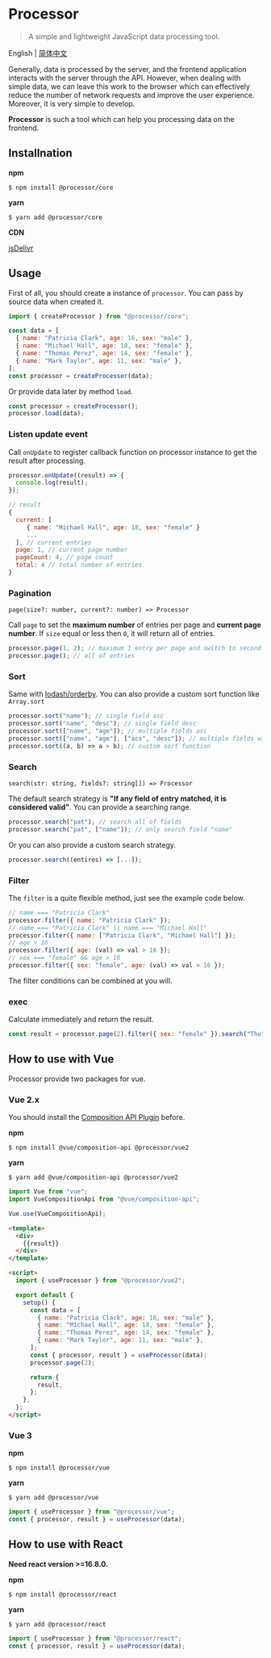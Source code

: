 # Processor

> A simple and lightweight JavaScript data processing tool.

English | [简体中文](./README.zh-CN.md)

Generally, data is processed by the server, and the frontend application interacts with the server through the API. However, when dealing with simple data, we can leave this work to the browser which can effectively reduce the number of network requests and improve the user experience. Moreover, it is very simple to develop.

**Processor** is such a tool which can help you processing data on the frontend.

## Installnation

**npm**

```shell
$ npm install @processor/core
```

**yarn**

```shell
$ yarn add @processor/core
```

**CDN**

[jsDelivr](https://www.jsdelivr.com/package/npm/@processor/core)

## Usage

First of all, you should create a instance of `processor`. You can pass by source data when created it.

```javascript
import { createProcessor } from "@processor/core";

const data = [
  { name: "Patricia Clark", age: 16, sex: "male" },
  { name: "Michael Hall", age: 18, sex: "female" },
  { name: "Thomas Perez", age: 14, sex: "female" },
  { name: "Mark Taylor", age: 11, sex: "male" },
];
const processor = createProcessor(data);
```

Or provide data later by method `load`.

```javascript
const processor = createProcessor();
processor.load(data);
```

### Listen update event

Call `onUpdate` to register callback function on processor instance to get the result after processing.

```javascript
processor.onUpdate((result) => {
  console.log(result);
});

// result
{
  current: [
     { name: "Michael Hall", age: 18, sex: "female" }
     ...
  ], // current entries
  page: 1, // current page number
  pageCount: 4, // page count
  total: 4 // total number of entries
}
```

### Pagination

`page(size?: number, current?: number) => Processor`

Call `page` to set the **maximum number** of entries per page and **current page number**. If `size` equal or less then `0`, it will return all of entries.

```javascript
processor.page(1, 2); // maximum 1 entry per page and switch to second page.
processor.page(); // all of entries
```

### Sort

Same with [lodash/orderby](https://lodash.com/docs/4.17.15#orderBy). You can also provide a custom sort function like `Array.sort`

```javascript
processor.sort("name"); // single field asc
processor.sort("name", "desc"); // single field desc
processor.sort(["name", "age"]); // multiple fields asc
processor.sort(["name", "age"], ["acs", "desc"]); // multiple fields with different orders
processor.sort((a, b) => a > b); // custom sort function
```

### Search

`search(str: string, fields?: string[]) => Processor`

The default search strategy is **"If any field of entry matched, it is considered valid"**. You can provide a searching range.

```javascript
processor.search("pat"); // search all of fields
processor.search("pat", ["name"]); // only search field "name"
```

Or you can also provide a custom search strategy.

```javascript
processor.search((entires) => [...]);
```

### Filter

The `filter` is a quite flexible method, just see the example code below.

```javascript
// name === "Patricia Clark"
processor.filter({ name: "Patricia Clark" });
// name === "Patricia Clark" || name === "Michael Hall"
processor.filter({ name: ["Patricia Clark", "Michael Hall"] });
// age > 16
processor.filter({ age: (val) => val > 16 });
// sex === "female" && age > 16
processor.filter({ sex: "female", age: (val) => val > 16 });
```

The filter conditions can be combined at you will.

### exec

Calculate immediately and return the result.

```javascript
const result = processor.page(2).filter({ sex: "female" }).search("Tho").exec();
```

## How to use with Vue

Processor provide two packages for vue.

### Vue 2.x

You should install the [Composition API Plugin](https://github.com/vuejs/composition-api) before.

**npm**

```shell
$ npm install @vue/composition-api @processor/vue2
```

**yarn**

```shell
$ yarn add @vue/composition-api @processor/vue2
```

```javascript
import Vue from "vue";
import VueCompositionApi from "@vue/composition-api";

Vue.use(VueCompositionApi);
```

```html
<template>
  <div>
    {{result}}
  </div>
</template>

<script>
  import { useProcessor } from "@processor/vue2";

  export default {
    setup() {
      const data = [
        { name: "Patricia Clark", age: 16, sex: "male" },
        { name: "Michael Hall", age: 18, sex: "female" },
        { name: "Thomas Perez", age: 14, sex: "female" },
        { name: "Mark Taylor", age: 11, sex: "male" },
      ];
      const { processor, result } = useProcessor(data);
      processor.page(2);

      return {
        result,
      };
    },
  };
</script>
```

### Vue 3

**npm**

```shell
$ npm install @processor/vue
```

**yarn**

```shell
$ yarn add @processor/vue
```

```javascript
import { useProcessor } from "@processor/vue";
const { processor, result } = useProcessor(data);
```

## How to use with React

**Need react version >=16.8.0.**

**npm**

```shell
$ npm install @processor/react
```

**yarn**

```shell
$ yarn add @processor/react
```

```javascript
import { useProcessor } from "@processor/react";
const { processor, result } = useProcessor(data);
```
